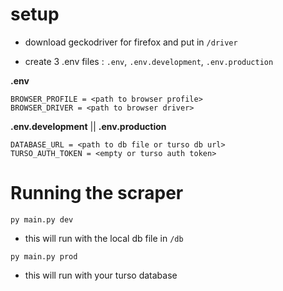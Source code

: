 # setup

- download geckodriver for firefox and put in `/driver`

- create 3 .env files : `.env`, `.env.development`, `.env.production`

**.env**

```
BROWSER_PROFILE = <path to browser profile>
BROWSER_DRIVER = <path to browser driver>
```

**.env.development** || **.env.production**

```
DATABASE_URL = <path to db file or turso db url>
TURSO_AUTH_TOKEN = <empty or turso auth token>
```

# Running the scraper

`py main.py dev`

- this will run with the local db file in `/db`

`py main.py prod`

- this will run with your turso database
